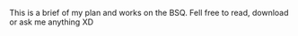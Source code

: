 This is a brief of my plan and works on the BSQ. 
Fell free to read, download or ask me anything XD
